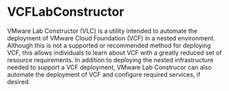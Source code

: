 # VCFLabConstructor
VMware Lab Constructor (VLC) is a utility intended to automate the deployment of VMware
Cloud Foundation (VCF) in a nested environment. Although this is not a supported or
recommended method for deploying VCF, this allows individuals to learn about VCF with a
greatly reduced set of resource requirements.
In addition to deploying the nested infrastructure needed to support a VCF deployment,
VMware Lab Construcor can also automate the deployment of VCF and configure required
services, if desired.